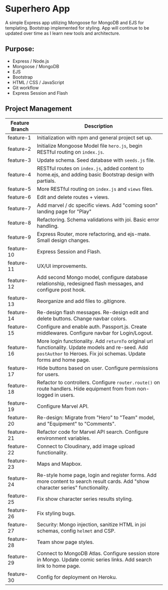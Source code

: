 # Superhero App
A simple Express app utilizing Mongoose for MongoDB and EJS for templating. Bootstrap implemented for styling. App will continue to be updated over time as I learn new tools and architecture.
## Purpose:
- Express / Node.js
- Mongoose / MongoDB
- EJS
- Bootstrap
- HTML / CSS / JavaScript
- Git workflow
- Express Session and Flash

## Project Management
| Feature Branch     | Description |
| ----------- | ----------- |
| feature-1   | Initialization with npm and general project set up. |
| feature-2   | Initialize Mongoose Model file `hero.js`, begin RESTful routing on `index.js`. |
| feature-3   | Update schema. Seed database with `seeds.js` file. |
| feature-4   | RESTful routes on `index.js`, added content to home.ejs, and adding basic Bootstrap design with partials. |
| feature-5   | More RESTful routing on `index.js` and `views` files. |
| feature-6   | Edit and delete routes + views. |
| feature-7   | Add marvel / dc specific views. Add "coming soon" landing page for "Play"|
| feature-8   | Refactoring. Schema validations with joi. Basic error handling.|
| feature-9   | Express Router, more refactoring, and ejs-mate. Small design changes.|
| feature-10  | Express Session and Flash.|
| feature-11  | UX/UI improvements.|
| feature-12  | Add second Mongo model, configure database relationship, redesigned flash messages, and configure post hook.|
| feature-13  | Reorganize and add files to .gitignore.|
| feature-14  | Re-design flash messages. Re-design edit and delete buttons. Change navbar colors.|
| feature-15  | Configure and enable auth. Passport.js. Create middlewares. Configure navbar for Login/Logout.|
| feature-16  | More login functionality. Add `returnTo` original url functionality. Update models and re-seed. Add `postAuthor` to Heroes. Fix joi schemas. Update forms and home page. |
| feature-17  | Hide buttons based on user. Configure permissions for users. |
| feature-18  | Refactor to controllers. Configure `router.route()` on route handlers. Hide equipment from from non-logged in users. |
| feature-19  | Configure Marvel API. |
| feature-20  | Re-design: Migrate from "Hero" to "Team" model, and "Equipment" to "Comments". |
| feature-21  | Refactor code for Marvel API search. Configure environment variables.|
| feature-22  | Connect to Cloudinary, add image upload functionality.|
| feature-23  | Maps and Mapbox.|
| feature-24  | Re-style home page, login and register forms. Add more content to search result cards. Add "show character series" functionality.|
| feature-25  | Fix show character series results styling. |
| feature-26  | Fix styling bugs.|
| feature-27  | Security: Mongo injection, sanitize HTML in joi schemas, config `helmet` and CSP.|
| feature-28  | Team show page styles. |
| feature-29  | Connect to MongoDB Atlas. Configure session store in Mongo. Update comic series links. Add search link to home page. |
| feature-30  | Config for deployment on Heroku. |
